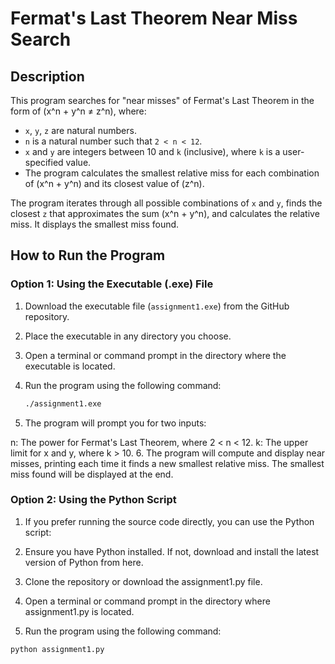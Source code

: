 # Fermat's Last Theorem Near Miss Search

## Description

This program searches for "near misses" of Fermat's Last Theorem in the form of \(x^n + y^n ≠ z^n\), where:
- `x`, `y`, `z` are natural numbers.
- `n` is a natural number such that `2 < n < 12`.
- `x` and `y` are integers between 10 and `k` (inclusive), where `k` is a user-specified value.
- The program calculates the smallest relative miss for each combination of \(x^n + y^n\) and its closest value of \(z^n\).

The program iterates through all possible combinations of `x` and `y`, finds the closest `z` that approximates the sum \(x^n + y^n\), and calculates the relative miss. It displays the smallest miss found.

## How to Run the Program

### Option 1: Using the Executable (.exe) File

1. Download the executable file (`assignment1.exe`) from the GitHub repository.
2. Place the executable in any directory you choose.
3. Open a terminal or command prompt in the directory where the executable is located.
4. Run the program using the following command:

   ```bash
   ./assignment1.exe
5. The program will prompt you for two inputs:

  n: The power for Fermat's Last Theorem, where 2 < n < 12.
  k: The upper limit for x and y, where k > 10.
6. The program will compute and display near misses, printing each time it finds a new smallest relative miss. The smallest miss found will be displayed at the end.


### Option 2: Using the Python Script

1. If you prefer running the source code directly, you can use the Python script:

2. Ensure you have Python installed. If not, download and install the latest version of Python from here.

3. Clone the repository or download the assignment1.py file.

4. Open a terminal or command prompt in the directory where assignment1.py is located.

5. Run the program using the following command:

```bash
python assignment1.py
